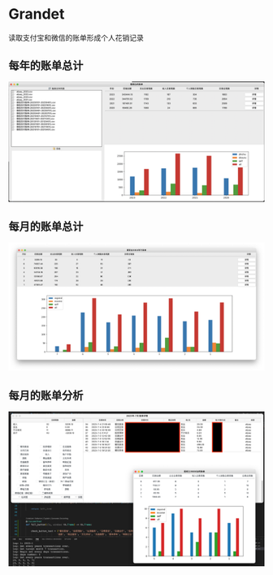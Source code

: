 # Grandet


读取支付宝和微信的账单形成个人花销记录


## 每年的账单总计

![img](./images/index_01.png)

## 每月的账单总计

![img](./images/index_02.png)

## 每月的账单分析

![img](./images/index_05.png)

